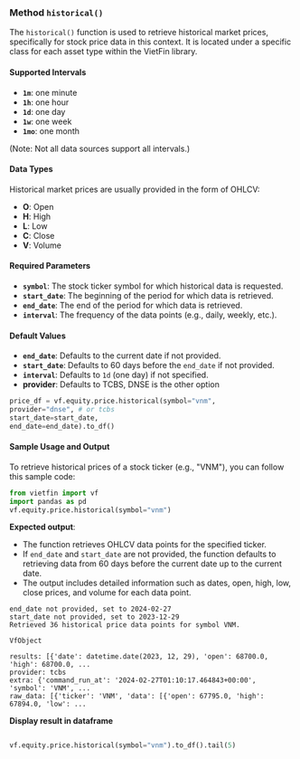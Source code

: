 ### Method `historical()`

The `historical()` function is used to retrieve historical market prices, specifically for stock price data in this context. It is located under a specific class for each asset type within the VietFin library.

#### Supported Intervals
- **`1m`**: one minute
- **`1h`**: one hour
- **`1d`**: one day
- **`1w`**: one week
- **`1mo`**: one month

(Note: Not all data sources support all intervals.)

#### Data Types
Historical market prices are usually provided in the form of OHLCV:
- **O**: Open
- **H**: High
- **L**: Low
- **C**: Close
- **V**: Volume

#### Required Parameters
- **`symbol`**: The stock ticker symbol for which historical data is requested.
- **`start_date`**: The beginning of the period for which data is retrieved.
- **`end_date`**: The end of the period for which data is retrieved.
- **`interval`**: The frequency of the data points (e.g., daily, weekly, etc.).

#### Default Values
- **`end_date`**: Defaults to the current date if not provided.
- **`start_date`**: Defaults to 60 days before the `end_date` if not provided.
- **`interval`**: Defaults to `1d` (one day) if not specified.
- **provider**: Defaults to TCBS, DNSE is the other option

```python
price_df = vf.equity.price.historical(symbol="vnm",
provider="dnse", # or tcbs
start_date=start_date,
end_date=end_date).to_df()
```

#### Sample Usage and Output
To retrieve historical prices of a stock ticker (e.g., "VNM"), you can follow this sample code:

```python
from vietfin import vf
import pandas as pd
vf.equity.price.historical(symbol="vnm")
```

**Expected output**:
- The function retrieves OHLCV data points for the specified ticker.
- If `end_date` and `start_date` are not provided, the function defaults to retrieving data from 60 days before the current date up to the current date.
- The output includes detailed information such as dates, open, high, low, close prices, and volume for each data point.

```plaintext
end_date not provided, set to 2024-02-27
start_date not provided, set to 2023-12-29
Retrieved 36 historical price data points for symbol VNM.
```

```plaintext
VfObject

results: [{'date': datetime.date(2023, 12, 29), 'open': 68700.0, 'high': 68700.0, ...
provider: tcbs
extra: {'command_run_at': '2024-02-27T01:10:17.464843+00:00', 'symbol': 'VNM', ...
raw_data: [{'ticker': 'VNM', 'data': [{'open': 67795.0, 'high': 67894.0, 'low': ...
```
**Display result in dataframe**
```python

vf.equity.price.historical(symbol="vnm").to_df().tail(5)
```
